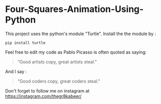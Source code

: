 # Four-Squares-Animation-Using-Python
This project uses the python's module "Turtle". 
Install the the module by :


```
pip install turtle
```
Feel free to edit my code as Pablo Picasso is often quoted as saying:
> “Good artists copy, great artists steal.”

And I say :
>"Good coders copy, great coders steal."

Don't forget to follow me on instagram at https://instagram.com/thegr8kabeer/
